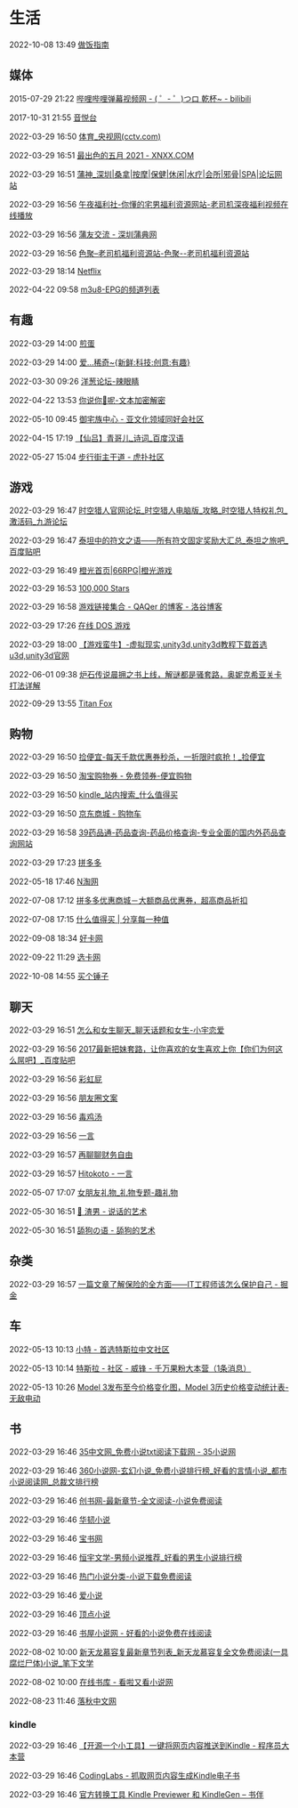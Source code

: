 # 生活

2022-10-08 13:49 [做饭指南](https://cook.aiurs.co/)

## 媒体

2015-07-29 21:22 [哔哩哔哩弹幕视频网 - ( ゜- ゜)つロ 乾杯~ - bilibili](http://www.bilibili.com/)

2017-10-31 21:55 [音悦台](http://www.yinyuetai.com/)

2022-03-29 16:50 [体育_央视网(cctv.com)](https://sports.cctv.com/)

2022-03-29 16:51 [最出色的五月 2021 - XNXX.COM](https://www.xnxx.com/best/2021-05)

2022-03-29 16:51 [蒲神_深圳|桑拿|按摩|保健|休闲|水疗|会所|邪骨|SPA|论坛网站](http://www.sngodv.com/)

2022-03-29 16:56 [午夜福利社-你懂的宅男福利资源网站-老司机深夜福利视频在线播放](https://www.wyfuli6.net/)

2022-03-29 16:56 [蒲友交流 - 深圳蒲典网](http://www.szpd3.com/forum-38-1.html)

2022-03-29 16:56 [色聚–老司机福利资源站-色聚--老司机福利资源站](https://seju.cf/)

2022-03-29 18:14 [Netflix](https://www.netflix.com/browse)

2022-04-22 09:58 [m3u8-EPG的频道列表](http://epg.51zmt.top:8000/)

## 有趣

2022-03-29 14:00 [煎蛋](http://jandan.net/)

2022-03-29 14:00 [爱…稀奇~{新鲜:科技:创意:有趣}](http://www.ixiqi.com/)

2022-03-30 09:26 [洋葱论坛-辣眼睛](http://www.yang-cong.com/)

2022-04-22 13:53 [你说你🐴呢-文本加密解密](http://bog.ac/tool/nsnmn/)

2022-05-10 09:45 [御宅族中心 - 亚文化领域同好会社区](https://otaku.nauyx.com/)

2022-04-15 17:19 [【仙吕】青哥儿_诗词_百度汉语](https://hanyu.baidu.com/shici/detail?pid=79e23b1e43cf4e499843deaa0727f8ee&from=kg0&highlight=%E9%97%B2%E6%83%85%E8%B5%8B)

2022-05-27 15:04 [步行街主干道 - 虎扑社区](https://bbs.hupu.com/bxj)

## 游戏

2022-03-29 16:47 [时空猎人官网论坛_时空猎人电脑版_攻略_时空猎人特权礼包_激活码_九游论坛](http://bbs.9game.cn/forum-756-1.html)

2022-03-29 16:47 [泰坦中的符文之语——所有符文固定奖励大汇总_泰坦之旅吧_百度贴吧](http://tieba.baidu.com/p/782595042?see_lz=1&pn=1)

2022-03-29 16:49 [橙光首页|66RPG|橙光游戏](http://www.66rpg.com/)

2022-03-29 16:53 [100,000 Stars](http://stars.chromeexperiments.com/)

2022-03-29 16:58 [游戏链接集合 - QAQer 的博客 - 洛谷博客](https://www.luogu.com.cn/blog/lxy0508cpp/you-hu-lian-jie-ji-ge)

2022-03-29 17:26 [在线 DOS 游戏](https://dos.zczc.cz/)

2022-03-29 18:00 [【游戏蛮牛】-虚拟现实,unity3d,unity3d教程下载首选u3d,unity3d官网](http://www.manew.com/)

2022-06-01 09:38 [炉石传说晨拥之书上线，解谜都是骚套路，奥妮克希亚关卡打法详解](https://baijiahao.baidu.com/s?id=1727633098844811274&wfr=spider&for=pc)

2022-09-29 13:55 [Titan Fox](https://titanfox.vercel.app/#/)

## 购物

2022-03-29 16:50 [捡便宜-每天千款优惠券秒杀，一折限时疯抢！_捡便宜](http://www.94jpy.com/?tdsourcetag=s_pctim_aiomsg)

2022-03-29 16:50 [淘宝购物券 - 免费领券-便宜购物](http://quan.mmfad.com/)

2022-03-29 16:50 [kindle_站内搜索_什么值得买](https://search.smzdm.com/?c=home&s=kindle&v=b)

2022-03-29 16:50 [京东商城 - 购物车](https://cart.jd.com/cart_index)

2022-03-29 16:58 [39药品通-药品查询-药品价格查询-专业全面的国内外药品查询网站](http://ypk.39.net/)

2022-03-29 17:23 [拼多多](http://yangkeduo.com/)

2022-05-18 17:46 [N淘网](https://cent.ntaow.com/index.html)

2022-07-08 17:12 [拼多多优惠商城－大额商品优惠券，超高商品折扣](https://youhui.pinduoduo.com/)

2022-07-08 17:15 [什么值得买 | 分享每一种值](https://www.smzdm.com/)

2022-09-08 18:34 [好卡网](https://www.haoka88.com/10010)

2022-09-22 11:29 [选卡网](https://www.ixuanka.com/)

2022-10-08 14:55 [买个锤子](http://maigechuizi.com/)

## 聊天

2022-03-29 16:51 [怎么和女生聊天_聊天话题和女生-小宇恋爱](http://www.xiaoyulianai.com/arc-liaotian/)

2022-03-29 16:56 [2017最新把妹套路，让你喜欢的女生喜欢上你【你们为何这么屌吧】_百度贴吧](https://tieba.baidu.com/p/4963440572?red_tag=3315864624&qq-pf-to=pcqq.c2c)

2022-03-29 16:56 [彩虹屁](https://chp.shadiao.app/api.php?from=foxfox)

2022-03-29 16:56 [朋友圈文案](https://pyq.shadiao.app/api.php?from=foxfox)

2022-03-29 16:56 [毒鸡汤](https://du.shadiao.app/api.php?from=foxfox)

2022-03-29 16:56 [一言](https://v1.hitokoto.cn/?encode=text)

2022-03-29 16:57 [再聊聊财务自由](https://mp.weixin.qq.com/s/3NvEKw2NbGZOx9yojt8Icg)

2022-03-29 16:57 [Hitokoto - 一言](https://hitokoto.cn/)

2022-05-07 17:07 [女朋友礼物_礼物专题-趣礼物](https://www.7liwu.com/tag/36)

2022-05-30 16:51 [🐒 渣男 - 说话的艺术](https://lovelive.tools/)

2022-05-30 16:51 [舔狗の语 - 舔狗的艺术](https://wedog.ru/#/words)

## 杂类

2022-03-29 16:57 [一篇文章了解保险的全方面——IT工程师该怎么保护自己 - 掘金](https://juejin.im/post/5c6a18b251882561ff305100?utm_source=gold_browser_extension)

## 车

2022-05-13 10:13 [小特 - 首选特斯拉中文社区](https://www.xiaote.com/)

2022-05-13 10:14 [特斯拉 - 社区 - 威锋 - 千万果粉大本营（1条消息）](https://www.feng.com/forum/46)

2022-05-13 10:26 [Model 3发布至今价格变化图，Model 3历史价格变动统计表-无敌电动](https://www.modiauto.com.cn/bk/49151.html)

## 书

2022-03-29 16:46 [35中文网_免费小说txt阅读下载网 - 35小说网](http://www.35xs.cc/)

2022-03-29 16:46 [360小说网-玄幻小说_免费小说排行榜_好看的言情小说_都市小说阅读网_总裁文排行榜](https://m.360xs.com/)

2022-03-29 16:46 [创书网-最新章节-全文阅读-小说免费阅读](https://m.csxs2.com/)

2022-03-29 16:46 [华韧小说](https://novel.textbook.rocks/)

2022-03-29 16:46 [宝书网](https://www.baoshuu.com/)

2022-03-29 16:46 [恒宇文学-男频小说推荐_好看的男生小说排行榜](http://www.whhyx.net/)

2022-03-29 16:46 [热门小说分类-小说下载免费阅读](http://downnovel.com/shuku.htm)

2022-03-29 16:46 [爱小说](https://www.ixs.cc/)

2022-03-29 16:46 [顶点小说](https://www.booktxt.net/)

2022-03-29 16:46 [书屋小说网 - 好看的小说免费在线阅读](http://www.shu05.com/)

2022-08-02 10:00 [新天龙慕容复最新章节列表_新天龙慕容复全文免费阅读(一具腐烂尸体)小说_笔下文学](https://www.bxwx.la/b/149/149772/index_1.html)

2022-08-02 10:00 [在线书库 - 看啦又看小说网](https://www.k6uk.com/files/article/sort/0/1.html)

2022-08-23 11:46 [落秋中文网](https://www.luoqiuzw.com/author/88845/)

### kindle

2022-03-29 16:46 [【开源一个小工具】一键将网页内容推送到Kindle - 程序员大本营](https://www.pianshen.com/article/4277485569/)

2022-03-29 16:46 [CodingLabs - 抓取网页内容生成Kindle电子书](http://blog.codinglabs.org/articles/convert-html-to-kindle-book.html)

2022-03-29 16:46 [官方转换工具 Kindle Previewer 和 KindleGen – 书伴](https://bookfere.com/post/92.html)

